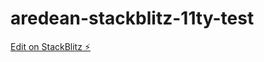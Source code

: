 # aredean-stackblitz-11ty-test

[Edit on StackBlitz ⚡️](https://stackblitz.com/edit/aredean-stackblitz-11ty-test)